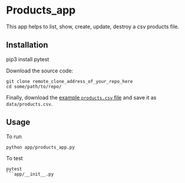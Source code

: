 # Products_app

This app helps to list, show, create, update, destroy a csv products file.

## Installation

pip3 install pytest

Download the source code:

```shell
git clone remote_clone_address_of_your_repo_here
cd some/path/to/repo/
```

Finally, download the [example `products.csv` file](https://raw.githubusercontent.com/prof-rossetti/nyu-info-2335-70-201706/master/projects/crud-app/products.csv) and save it as `data/products.csv`.

## Usage

To run

```shell
python app/products_app.py
```

To test

```shell
pytest
```app/__init__.py
